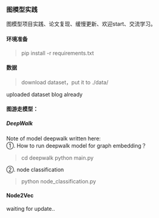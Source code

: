 ### 图模型实践
图模型项目实践、论文复现、缓慢更新、欢迎start、交流学习。

#### 环境准备
>pip install -r requirements.txt

#### 数据
>download dataset，put it to ./data/  
  
uploaded dataset blog already

#### 图游走模型：
#####  DeepWalk

Note of model deepwalk written here:   
①. How to run deepwalk model for graph embedding？
>cd deepwalk
>python main.py

②. node classification
>python node_classification.py


#### Node2Vec
waiting for update..
